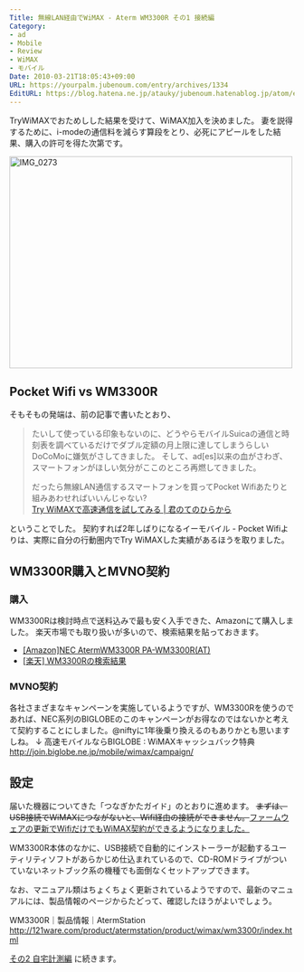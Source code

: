 ```yaml
---
Title: 無線LAN経由でWiMAX - Aterm WM3300R その1 接続編
Category:
- ad
- Mobile
- Review
- WiMAX
- モバイル
Date: 2010-03-21T18:05:43+09:00
URL: https://yourpalm.jubenoum.com/entry/archives/1334
EditURL: https://blog.hatena.ne.jp/atauky/jubenoum.hatenablog.jp/atom/entry/6653458415120891228
---
```


TryWiMAXでおためしした結果を受けて、WiMAX加入を決めました。
妻を説得するために、i-modeの通信料を減らす算段をとり、必死にアピールをした結果、購入の許可を得た次第です。
<!--[flickr id="4450258810" thumbnail="medium"] -->
<a class='flickr2tag-img' href='http://www.flickr.com/photo.gne?id=4450258810' title='IMG_0273'><img width='500px' height='375px' src='http://farm5.static.flickr.com/4006/4450258810_214e29b4bf.jpg' alt='IMG_0273'></a>


<h2>Pocket Wifi vs WM3300R</h2>

そもそもの発端は、前の記事で書いたとおり、
<blockquote cite="http://yourpalm.jubenoum.com/2010/02/try-wimax%e3%81%a7%e9%ab%98%e9%80%9f%e9%80%9a%e4%bf%a1%e3%82%92%e8%a9%a6%e3%81%97%e3%81%a6%e3%81%bf%e3%82%8b/" title="Try WiMAXで高速通信を試してみる | 君のてのひらから"><p>たいして使っている印象もないのに、どうやらモバイルSuicaの通信と時刻表を調べているだけでダブル定額の月上限に達してしまうらしいDoCoMoに嫌気がさしてきました。
そして、ad[es]以来の血がさわぎ、スマートフォンがほしい気分がここのところ再燃してきました。

だったら無線LAN通信するスマートフォンを買ってPocket Wifiあたりと組みあわせればいいんじゃない?<br /><a href="http://yourpalm.jubenoum.com/2010/02/try-wimax%e3%81%a7%e9%ab%98%e9%80%9f%e9%80%9a%e4%bf%a1%e3%82%92%e8%a9%a6%e3%81%97%e3%81%a6%e3%81%bf%e3%82%8b/" title="Try WiMAXで高速通信を試してみる | 君のてのひらから">Try WiMAXで高速通信を試してみる | 君のてのひらから</a><br /></p></blockquote>

ということでした。
契約すれば2年しばりになるイーモバイル - Pocket Wifiよりは、実際に自分の行動圏内でTry WiMAXした実績があるほうを取りました。

<!--more-->



<h2>WM3300R購入とMVNO契約</h2>
<h3>購入</h3>

WM3300Rは検討時点で送料込みで最も安く入手できた、Amazonにて購入しました。
楽天市場でも取り扱いが多いので、検索結果を貼っておきます。
<ul>
	<li><a href="http://www.amazon.co.jp/gp/product/B002UUQ8B8?ie=UTF8&tag=atauky1978-22&linkCode=as2&camp=247&creative=1211&creativeASIN=B002UUQ8B8">[Amazon]NEC AtermWM3300R PA-WM3300R(AT)</a><img src="http://www.assoc-amazon.jp/e/ir?t=atauky1978-22&l=as2&o=9&a=B002UUQ8B8" width="1" height="1" border="0" alt="" style="border:none !important; margin:0px !important;" /></li>
	<li><a href="http://pt.afl.rakuten.co.jp/c/0867c011.216c3a06/?url=http%3a%2f%2fsearch.rakuten.co.jp%2fsearch%2fmall%3fv%3d2%26uwd%3d1%26s%3d1%26sitem%3dWM3300R%26st%3dA%26nitem%3d%26min%3d%26max%3d%26p%3d0" target="_blank">[楽天] WM3300Rの検索結果</a></li>
</ul>

<h3>MVNO契約</h3>
各社さまざまなキャンペーンを実施しているようですが、WM3300Rを使うのであれば、NEC系列のBIGLOBEのこのキャンペーンがお得なのではないかと考えて契約することにしました。@niftyに1年後乗り換えるのもありかとも思いますしね。
↓
高速モバイルならBIGLOBE : WiMAXキャッシュバック特典
<a href="http://join.biglobe.ne.jp/mobile/wimax/campaign/" title="高速モバイルならBIGLOBE : WiMAXキャッシュバック特典">http://join.biglobe.ne.jp/mobile/wimax/campaign/</a>

<h2>設定</h2>

届いた機器についてきた「つなぎかたガイド」のとおりに進めます。
<del datetime="2010-03-21T12:38:24+00:00">まずは、USB接続でWiMAXにつながないと、Wifi経由の接続ができません。</del><ins datetime="2010-03-21T12:38:24+00:00">ファームウェアの更新でWifiだけでもWiMAX契約ができるようになりました。</ins>

WM3300R本体のなかに、USB接続で自動的にインストーラーが起動するユーティリティソフトがあらかじめ仕込まれているので、CD-ROMドライブがついていないネットブック系の機種でも面倒なくセットアップできます。

なお、マニュアル類はちょくちょく更新されているようですので、最新のマニュアルには、製品情報のページからたどって、確認したほうがよいでしょう。

WM3300R｜製品情報｜AtermStation
<a href="http://121ware.com/product/atermstation/product/wimax/wm3300r/index.html" title="WM3300R｜製品情報｜AtermStation">http://121ware.com/product/atermstation/product/wimax/wm3300r/index.html</a>

<a href="http://yourpalm.jubenoum.com/2010/03/%E7%84%A1%E7%B7%9Alan%E7%B5%8C%E7%94%B1%E3%81%A7wimax-aterm-wm3300r-%E3%81%9D%E3%81%AE2-%E8%87%AA%E5%AE%85%E6%B8%AC%E5%AE%9A%E7%B7%A8/">その2 自宅計測編</a> に続きます。
